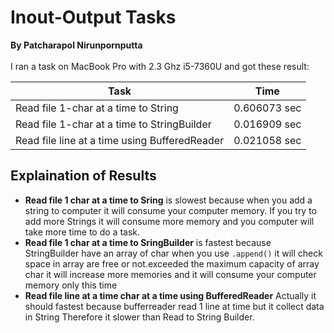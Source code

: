 # Inout-Output Tasks <br />
**By Patcharapol Nirunpornputta** <br />
<br />
I ran a task on MacBook Pro with 2.3 Ghz i5-7360U and got these result:<br />

Task      |  Time
----------|----------
Read file 1-char at a time to String | 0.606073 sec
Read file 1-char at a time to StringBuilder | 0.016909 sec
Read file line at a time using BufferedReader | 0.021058 sec

## Explaination of Results
* **Read file 1 char at a time to Sring** is slowest because when you add a string to computer it will consume your 
computer memory. If you try to add more Strings it will consume more memory and you computer will take more time to do a task.
* **Read file 1 char at a time to SringBuilder** is fastest because StringBuilder have an array of char when you use ``.append()``
it will check space in array are free or not.exceeded the maximum capacity of array char it will increase more memories
and it will consume your computer memory only this time
* **Read file line at a time char at a time using BufferedReader** Actually it should fastest because bufferreader 
read 1 line at time but it collect data in String Therefore it slower than Read to String Builder.
